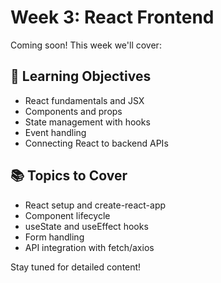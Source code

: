 # Week 3: React Frontend

Coming soon! This week we'll cover:

## 🎯 Learning Objectives

- React fundamentals and JSX
- Components and props
- State management with hooks
- Event handling
- Connecting React to backend APIs

## 📚 Topics to Cover

- React setup and create-react-app
- Component lifecycle
- useState and useEffect hooks
- Form handling
- API integration with fetch/axios

Stay tuned for detailed content!